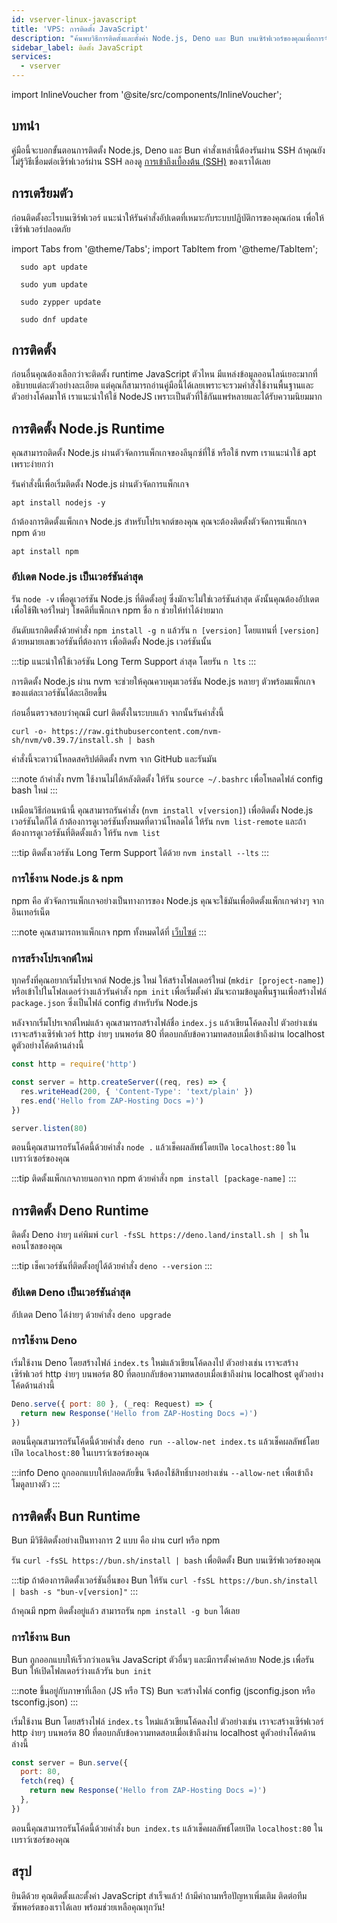 ```yaml
---
id: vserver-linux-javascript
title: 'VPS: การติดตั้ง JavaScript'
description: "ค้นพบวิธีการติดตั้งและตั้งค่า Node.js, Deno และ Bun บนเซิร์ฟเวอร์ของคุณเพื่อการจัดการ runtime JavaScript ที่มีประสิทธิภาพ → เรียนรู้เพิ่มเติมตอนนี้"
sidebar_label: ติดตั้ง JavaScript
services:
  - vserver
---
```


import InlineVoucher from '@site/src/components/InlineVoucher';

## บทนำ

คู่มือนี้จะบอกขั้นตอนการติดตั้ง Node.js, Deno และ Bun คำสั่งเหล่านี้ต้องรันผ่าน SSH ถ้าคุณยังไม่รู้วิธีเชื่อมต่อเซิร์ฟเวอร์ผ่าน SSH ลองดู [การเข้าถึงเบื้องต้น (SSH)](vserver-linux-ssh.md) ของเราได้เลย

<InlineVoucher />

## การเตรียมตัว

ก่อนติดตั้งอะไรบนเซิร์ฟเวอร์ แนะนำให้รันคำสั่งอัปเดตที่เหมาะกับระบบปฏิบัติการของคุณก่อน เพื่อให้เซิร์ฟเวอร์ปลอดภัย

import Tabs from '@theme/Tabs';
import TabItem from '@theme/TabItem';

<Tabs>
<TabItem value="ubuntu-debian" label="Ubuntu & Debian" default>

```
  sudo apt update
```

</TabItem>
<TabItem value="centos" label="CentOS">

```
  sudo yum update
```

</TabItem>
<TabItem value="opensuse" label="OpenSUSE">

```
  sudo zypper update
```

</TabItem>
<TabItem value="fedora" label="Fedora">

```
  sudo dnf update
```

</TabItem>
</Tabs>

## การติดตั้ง

ก่อนอื่นคุณต้องเลือกว่าจะติดตั้ง runtime JavaScript ตัวไหน มีแหล่งข้อมูลออนไลน์เยอะมากที่อธิบายแต่ละตัวอย่างละเอียด แต่คุณก็สามารถอ่านคู่มือนี้ได้เลยเพราะจะรวมคำสั่งใช้งานพื้นฐานและตัวอย่างโค้ดมาให้ เราแนะนำให้ใช้ NodeJS เพราะเป็นตัวที่ใช้กันแพร่หลายและได้รับความนิยมมาก

<Tabs>
<TabItem value="NodeJS Runtime" label="NodeJS" default>

## การติดตั้ง Node.js Runtime

คุณสามารถติดตั้ง Node.js ผ่านตัวจัดการแพ็กเกจของลีนุกซ์ที่ใช้ หรือใช้ nvm เราแนะนำใช้ apt เพราะง่ายกว่า

<Tabs>
<TabItem value="apt" label="ตัวจัดการแพ็กเกจ" default>

รันคำสั่งนี้เพื่อเริ่มติดตั้ง Node.js ผ่านตัวจัดการแพ็กเกจ

```
apt install nodejs -y
```

ถ้าต้องการติดตั้งแพ็กเกจ Node.js สำหรับโปรเจกต์ของคุณ คุณจะต้องติดตั้งตัวจัดการแพ็กเกจ npm ด้วย

```
apt install npm
```

### อัปเดต Node.js เป็นเวอร์ชันล่าสุด

รัน `node -v` เพื่อดูเวอร์ชัน Node.js ที่ติดตั้งอยู่ ซึ่งมักจะไม่ใช่เวอร์ชันล่าสุด ดังนั้นคุณต้องอัปเดตเพื่อใช้ฟีเจอร์ใหม่ๆ โชคดีที่แพ็กเกจ npm ชื่อ `n` ช่วยให้ทำได้ง่ายมาก

อันดับแรกติดตั้งด้วยคำสั่ง `npm install -g n` แล้วรัน `n [version]` โดยแทนที่ `[version]` ด้วยหมายเลขเวอร์ชันที่ต้องการ เพื่อติดตั้ง Node.js เวอร์ชันนั้น

:::tip
แนะนำให้ใช้เวอร์ชัน Long Term Support ล่าสุด โดยรัน `n lts`
:::

</TabItem>
<TabItem value="nvm" label="nvm">

การติดตั้ง Node.js ผ่าน nvm จะช่วยให้คุณควบคุมเวอร์ชัน Node.js หลายๆ ตัวพร้อมแพ็กเกจของแต่ละเวอร์ชันได้ละเอียดขึ้น

ก่อนอื่นตรวจสอบว่าคุณมี curl ติดตั้งในระบบแล้ว จากนั้นรันคำสั่งนี้

```
curl -o- https://raw.githubusercontent.com/nvm-sh/nvm/v0.39.7/install.sh | bash
```

คำสั่งนี้จะดาวน์โหลดสคริปต์ติดตั้ง nvm จาก GitHub และรันมัน

:::note
ถ้าคำสั่ง nvm ใช้งานไม่ได้หลังติดตั้ง ให้รัน `source ~/.bashrc` เพื่อโหลดไฟล์ config bash ใหม่
:::

เหมือนวิธีก่อนหน้านี้ คุณสามารถรันคำสั่ง (`nvm install v[version]`) เพื่อติดตั้ง Node.js เวอร์ชันใดก็ได้ ถ้าต้องการดูเวอร์ชันทั้งหมดที่ดาวน์โหลดได้ ให้รัน `nvm list-remote` และถ้าต้องการดูเวอร์ชันที่ติดตั้งแล้ว ให้รัน `nvm list`

:::tip
ติดตั้งเวอร์ชัน Long Term Support ได้ด้วย `nvm install --lts`
:::

</TabItem>
</Tabs>

### การใช้งาน Node.js & npm

npm คือ ตัวจัดการแพ็กเกจอย่างเป็นทางการของ Node.js คุณจะใช้มันเพื่อติดตั้งแพ็กเกจต่างๆ จากอินเทอร์เน็ต

:::note
คุณสามารถหาแพ็กเกจ npm ทั้งหมดได้ที่ [เว็บไซต์](https://www.npmjs.com/)
:::

### การสร้างโปรเจกต์ใหม่

ทุกครั้งที่คุณอยากเริ่มโปรเจกต์ Node.js ใหม่ ให้สร้างโฟลเดอร์ใหม่ (`mkdir [project-name]`) หรือเข้าไปในโฟลเดอร์ว่างแล้วรันคำสั่ง `npm init` เพื่อเริ่มตั้งค่า มันจะถามข้อมูลพื้นฐานเพื่อสร้างไฟล์ `package.json` ซึ่งเป็นไฟล์ config สำหรับรัน Node.js

หลังจากเริ่มโปรเจกต์ใหม่แล้ว คุณสามารถสร้างไฟล์ชื่อ `index.js` แล้วเขียนโค้ดลงไป ตัวอย่างเช่น เราจะสร้างเซิร์ฟเวอร์ http ง่ายๆ บนพอร์ต 80 ที่ตอบกลับข้อความทดสอบเมื่อเข้าถึงผ่าน localhost ดูตัวอย่างโค้ดด้านล่างนี้

```js
const http = require('http')

const server = http.createServer((req, res) => {
  res.writeHead(200, { 'Content-Type': 'text/plain' })
  res.end('Hello from ZAP-Hosting Docs =)')
})

server.listen(80)
```

ตอนนี้คุณสามารถรันโค้ดนี้ด้วยคำสั่ง `node .` แล้วเช็คผลลัพธ์โดยเปิด `localhost:80` ในเบราว์เซอร์ของคุณ

:::tip
ติดตั้งแพ็กเกจภายนอกจาก npm ด้วยคำสั่ง `npm install [package-name]`
:::

</TabItem>

<TabItem value="Deno Runtime" label="Deno" default>

## การติดตั้ง Deno Runtime

ติดตั้ง Deno ง่ายๆ แค่พิมพ์ `curl -fsSL https://deno.land/install.sh | sh` ในคอนโซลของคุณ

:::tip
เช็คเวอร์ชันที่ติดตั้งอยู่ได้ด้วยคำสั่ง `deno --version`
:::

### อัปเดต Deno เป็นเวอร์ชันล่าสุด

อัปเดต Deno ได้ง่ายๆ ด้วยคำสั่ง `deno upgrade`

### การใช้งาน Deno

เริ่มใช้งาน Deno โดยสร้างไฟล์ `index.ts` ใหม่แล้วเขียนโค้ดลงไป ตัวอย่างเช่น เราจะสร้างเซิร์ฟเวอร์ http ง่ายๆ บนพอร์ต 80 ที่ตอบกลับข้อความทดสอบเมื่อเข้าถึงผ่าน localhost ดูตัวอย่างโค้ดด้านล่างนี้

```js
Deno.serve({ port: 80 }, (_req: Request) => {
  return new Response('Hello from ZAP-Hosting Docs =)')
})
```

ตอนนี้คุณสามารถรันโค้ดนี้ด้วยคำสั่ง `deno run --allow-net index.ts` แล้วเช็คผลลัพธ์โดยเปิด `localhost:80` ในเบราว์เซอร์ของคุณ

:::info
Deno ถูกออกแบบให้ปลอดภัยขึ้น จึงต้องใช้สิทธิ์บางอย่างเช่น `--allow-net` เพื่อเข้าถึงโมดูลบางตัว
:::

</TabItem>

<TabItem value="Bun Runtime" label="Bun" default>

## การติดตั้ง Bun Runtime

Bun มีวิธีติดตั้งอย่างเป็นทางการ 2 แบบ คือ ผ่าน curl หรือ npm

<Tabs>
<TabItem value="curl" label="curl" default>

รัน `curl -fsSL https://bun.sh/install | bash` เพื่อติดตั้ง Bun บนเซิร์ฟเวอร์ของคุณ

:::tip
ถ้าต้องการติดตั้งเวอร์ชันอื่นของ Bun ให้รัน `curl -fsSL https://bun.sh/install | bash -s "bun-v[version]"`
:::

</TabItem>
<TabItem value="npm" label="npm">

ถ้าคุณมี npm ติดตั้งอยู่แล้ว สามารถรัน `npm install -g bun` ได้เลย

</TabItem>
</Tabs>

### การใช้งาน Bun

Bun ถูกออกแบบให้เร็วกว่าเอนจิน JavaScript ตัวอื่นๆ และมีการตั้งค่าคล้าย Node.js เพื่อรัน Bun ให้เปิดโฟลเดอร์ว่างแล้วรัน `bun init`

:::note
ขึ้นอยู่กับภาษาที่เลือก (JS หรือ TS) Bun จะสร้างไฟล์ config (jsconfig.json หรือ tsconfig.json)
:::

เริ่มใช้งาน Bun โดยสร้างไฟล์ `index.ts` ใหม่แล้วเขียนโค้ดลงไป ตัวอย่างเช่น เราจะสร้างเซิร์ฟเวอร์ http ง่ายๆ บนพอร์ต 80 ที่ตอบกลับข้อความทดสอบเมื่อเข้าถึงผ่าน localhost ดูตัวอย่างโค้ดด้านล่างนี้

```js
const server = Bun.serve({
  port: 80,
  fetch(req) {
    return new Response('Hello from ZAP-Hosting Docs =)')
  },
})
```

ตอนนี้คุณสามารถรันโค้ดนี้ด้วยคำสั่ง `bun index.ts` แล้วเช็คผลลัพธ์โดยเปิด `localhost:80` ในเบราว์เซอร์ของคุณ

</TabItem>
</Tabs>


## สรุป

ยินดีด้วย คุณติดตั้งและตั้งค่า JavaScript สำเร็จแล้ว! ถ้ามีคำถามหรือปัญหาเพิ่มเติม ติดต่อทีมซัพพอร์ตของเราได้เลย พร้อมช่วยเหลือคุณทุกวัน!

<InlineVoucher />